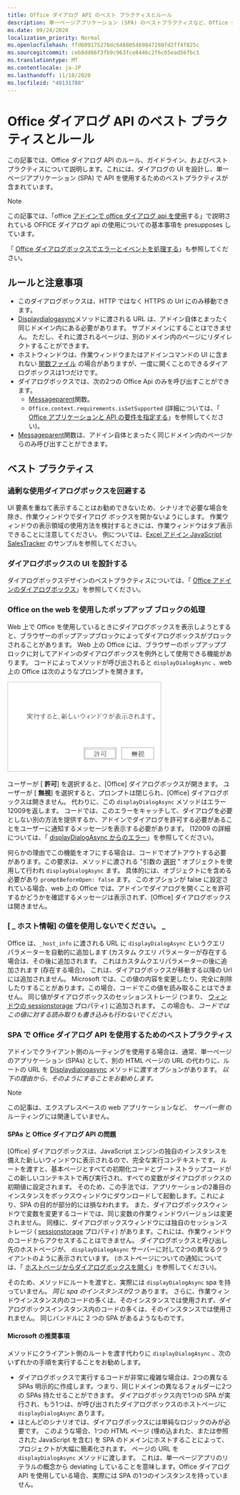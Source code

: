 ```yaml
---
title: Office ダイアログ API のベスト プラクティスとルール
description: 単一ページアプリケーション (SPA) のベストプラクティスなど、Office ダイアログ API のルールとベストプラクティスを提供します。
ms.date: 09/24/2020
localization_priority: Normal
ms.openlocfilehash: ffd609175276dc648805469847288fd2ff4f825c
ms.sourcegitcommit: ceb8dd66f3fb9c963fce8446c2f6c65ead56fbc1
ms.translationtype: MT
ms.contentlocale: ja-JP
ms.lasthandoff: 11/18/2020
ms.locfileid: "49131788"
---
```

# <a name="best-practices-and-rules-for-the-office-dialog-api"></a>Office ダイアログ API のベスト プラクティスとルール

この記事では、Office ダイアログ API のルール、ガイドライン、およびベストプラクティスについて説明します。これには、ダイアログの UI を設計し、単一ページアプリケーション (SPA) で API を使用するためのベストプラクティスが含まれています。

> [!NOTE]
> この記事では、「office [アドインで office ダイアログ api を使用](dialog-api-in-office-add-ins.md)する」で説明されている OFFICE ダイアログ api の使用についての基本事項を presupposes しています。
> 
> 「 [Office ダイアログボックスでエラーとイベントを処理する](dialog-handle-errors-events.md)」も参照してください。

## <a name="rules-and-gotchas"></a>ルールと注意事項

- このダイアログボックスは、HTTP ではなく HTTPS の Url にのみ移動できます。
- [Displaydialogasync](/javascript/api/office/office.ui)メソッドに渡される URL は、アドイン自体とまったく同じドメイン内にある必要があります。 サブドメインにすることはできません。 ただし、それに渡されるページは、別のドメイン内のページにリダイレクトすることができます。
- ホストウィンドウは、作業ウィンドウまたはアドインコマンドの UI に含まれない [関数ファイル](../reference/manifest/functionfile.md) の場合がありますが、一度に開くことのできるダイアログボックスは1つだけです。
- ダイアログボックスでは、次の2つの Office Api のみを呼び出すことができます。
  - [Messageparent](/javascript/api/office/office.ui#messageparent-message-)関数。
  - `Office.context.requirements.isSetSupported` (詳細については、「 [Office アプリケーションと API の要件を指定する](specify-office-hosts-and-api-requirements.md)」を参照してください)。
- [Messageparent](/javascript/api/office/office.ui#messageparent-message-)関数は、アドイン自体とまったく同じドメイン内のページからのみ呼び出すことができます。

## <a name="best-practices"></a>ベスト プラクティス

### <a name="avoid-overusing-dialog-boxes"></a>過剰な使用ダイアログボックスを回避する

UI 要素を重ねて表示することはお勧めできないため、シナリオで必要な場合を除き、作業ウィンドウでダイアログ ボックスを開かないようにします。 作業ウィンドウの表示領域の使用方法を検討するときには、作業ウィンドウはタブ表示できることに注意してください。 例については、[Excel アドイン JavaScript SalesTracker](https://github.com/OfficeDev/Excel-Add-in-JavaScript-SalesTracker) のサンプルを参照してください。

### <a name="designing-a-dialog-box-ui"></a>ダイアログボックスの UI を設計する

ダイアログボックスデザインのベストプラクティスについては、「 [Office アドインのダイアログボックス](../design/dialog-boxes.md)」を参照してください。

### <a name="handling-pop-up-blockers-with-office-on-the-web"></a>Office on the web を使用したポップアップ ブロックの処理

Web 上で Office を使用しているときにダイアログボックスを表示しようとすると、ブラウザーのポップアップブロックによってダイアログボックスがブロックされることがあります。 Web 上の Office には、ブラウザーのポップアップブロックに対してアドインのダイアログボックスを例外として使用できる機能があります。 コードによってメソッドが呼び出されると `displayDialogAsync` 、web 上の Office は次のようなプロンプトを開きます。

![ブラウザーのポップアップブロックを回避するために、アドインによって生成される簡単な説明と [許可] ボタンおよび [無視] ボタンを表示するスクリーンショット](../images/dialog-prompt-before-open.png)

ユーザーが [ **許可**] を選択すると、[Office] ダイアログボックスが開きます。 ユーザーが [ **無視**] を選択すると、プロンプトは閉じられ、[Office] ダイアログボックスは開きません。 代わりに、この `displayDialogAsync` メソッドはエラー12009を返します。 コードでは、このエラーをキャッチして、ダイアログを必要としない別の方法を提供するか、アドインでダイアログを許可する必要があることをユーザーに通知するメッセージを表示する必要があります。 (12009 の詳細については、「 [displayDialogAsync からのエラー](dialog-handle-errors-events.md#errors-from-displaydialogasync)」を参照してください)。

何らかの理由でこの機能をオフにする場合は、コードでオプトアウトする必要があります。この要求は、メソッドに渡される "引数の [選択](/javascript/api/office/office.dialogoptions) " オブジェクトを使用して行われ `displayDialogAsync` ます。 具体的には、オブジェクトにを含める必要があり `promptBeforeOpen: false` ます。 このオプションが false に設定されている場合、web 上の Office では、アドインでダイアログを開くことを許可するかどうかを確認するメッセージは表示されず、[Office] ダイアログボックスは開きません。

### <a name="do-not-use-the-_host_info-value"></a>[ \_ ホスト情報] の値を使用しないでください。 \_

Office は、`_host_info` に渡される URL に `displayDialogAsync` というクエリ パラメーターを自動的に追加します (カスタム クエリ パラメーターが存在する場合は、その後に追加されます。 これはカスタムクエリパラメーターの後に追加されます (存在する場合)。 これは、ダイアログボックスが移動する以降の Url には追加されません。 Microsoft では、この値の内容を変更したり、完全に削除したりすることがあります。この場合、コードでこの値を読み取ることはできません。 同じ値がダイアログボックスのセッションストレージ (つまり、 [ウィンドウの sessionstorage](https://developer.mozilla.org/docs/Web/API/Window/sessionStorage) プロパティ) に追加されます。 この場合も、*コードではこの値に対する読み取りも書き込みも行わないでください*。

### <a name="best-practices-for-using-the-office-dialog-api-in-an-spa"></a>SPA で Office ダイアログ API を使用するためのベストプラクティス

アドインでクライアント側のルーティングを使用する場合は、通常、単一ページのアプリケーション (SPAs) として、別の HTML ページの URL の代わりに、ルートの URL を [Displaydialogasync](/javascript/api/office/office.ui) メソッドに渡すオプションがあります。 *以下の理由から、そのようにすることをお勧めします。*

> [!NOTE]
> この記事は、エクスプレスベースの web アプリケーションなど、 *サーバー側* のルーティングには関連していません。

#### <a name="problems-with-spas-and-the-office-dialog-api"></a>SPAs と Office ダイアログ API の問題

[Office] ダイアログボックスは、JavaScript エンジンの独自のインスタンスを備えた新しいウィンドウに表示されるので、完全な実行コンテキストです。 ルートを渡すと、基本ページとすべての初期化コードとブートストラップコードがこの新しいコンテキストで再び実行され、すべての変数がダイアログボックスの初期値に設定されます。 そのため、この手法では、アプリケーションの2番目のインスタンスをボックスウィンドウにダウンロードして起動します。これにより、SPA の目的が部分的には損なわれます。 また、ダイアログボックスウィンドウで変数を変更するコードでは、同じ変数の作業ウィンドウバージョンは変更されません。 同様に、ダイアログボックスウィンドウには独自のセッションストレージ ( [sessionstorage](https://developer.mozilla.org/docs/Web/API/Window/sessionStorage) プロパティ) があります。これには、作業ウィンドウのコードからアクセスすることはできません。 ダイアログボックスと呼び出し先のホストページが、 `displayDialogAsync` サーバーに対して2つの異なるクライアントのように表示されています。 (ホストページについての通知については、「 [ホストページからダイアログボックスを開く](dialog-api-in-office-add-ins.md#open-a-dialog-box-from-a-host-page)」を参照してください)。

そのため、メソッドにルートを渡すと、実際には `displayDialogAsync` spa を持っていません。 *同じ spa のインスタンスが2つ* あります。 さらに、作業ウィンドウインスタンス内のコードの多くは、そのインスタンスでは使用されず、ダイアログボックスインスタンス内のコードの多くは、そのインスタンスでは使用されません。 同じバンドルに 2 つの SPA があるようなものです。

#### <a name="microsoft-recommendations"></a>Microsoft の推奨事項

メソッドにクライアント側のルートを渡す代わりに `displayDialogAsync` 、次のいずれかの手順を実行することをお勧めします。

* ダイアログボックスで実行するコードが非常に複雑な場合は、2つの異なる SPAs 明示的に作成します。つまり、同じドメインの異なるフォルダーに2つの SPAs 持たせることができます。 ダイアログボックス内で1つの SPA が実行され、もう1つは、が呼び出されたダイアログボックスのホストページに `displayDialogAsync` あります。 
* ほとんどのシナリオでは、ダイアログボックスには単純なロジックのみが必要です。 このような場合、1つの HTML ページ (埋め込まれた、または参照された JavaScript を含む) を SPA のドメインにホストすることによって、プロジェクトが大幅に簡素化されます。 ページの URL を `displayDialogAsync` メソッドに渡します。 これは、単一ページアプリのリテラルの概念から deviating していることを意味します。Office ダイアログ API を使用している場合、実際には SPA の1つのインスタンスを持っていません。
